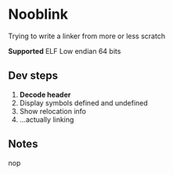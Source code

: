 # Nooblink
Trying to write a linker from more or less scratch

**Supported**
ELF Low endian 64 bits

## Dev steps
1. **Decode header**
2. Display symbols defined and undefined
3. Show relocation info
4. ...actually linking

## Notes
nop

